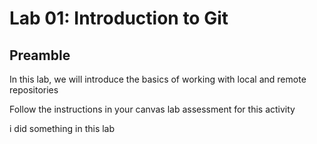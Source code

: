# Lab 01: Introduction to Git

## Preamble

In this lab, we will introduce the basics of working with local and remote repositories

Follow the instructions in your canvas lab assessment for this activity

i did something in this lab